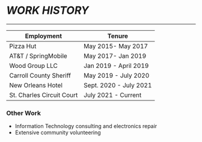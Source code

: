 # *WORK HISTORY*

---

| Employment | Tenure |
| ----------- | ----------- |
| Pizza Hut | May 2015- May 2017 |
| AT&T / SpringMobile | May 2017- Jan 2019 | 
| Wood Group LLC | Jan 2019 - April 2019 |
| Carroll County Sheriff | May 2019 - July 2020 |
| New Orleans Hotel | Sept. 2020 - July 2021 |
| St. Charles Circuit Court | July 2021 - Current |


### Other Work

* Information Technology consulting and electronics repair
* Extensive community volunteering
